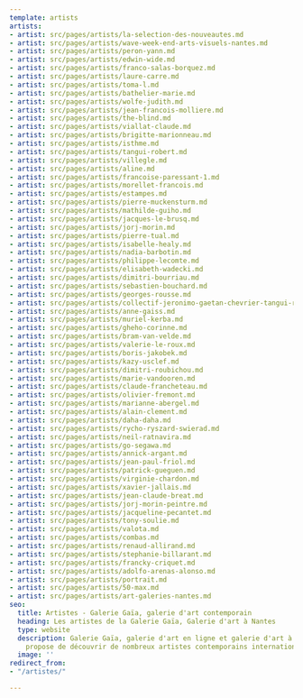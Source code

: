 ```yaml
---
template: artists
artists:
- artist: src/pages/artists/la-selection-des-nouveautes.md
- artist: src/pages/artists/wave-week-end-arts-visuels-nantes.md
- artist: src/pages/artists/peron-yann.md
- artist: src/pages/artists/edwin-wide.md
- artist: src/pages/artists/franco-salas-borquez.md
- artist: src/pages/artists/laure-carre.md
- artist: src/pages/artists/toma-l.md
- artist: src/pages/artists/bathelier-marie.md
- artist: src/pages/artists/wolfe-judith.md
- artist: src/pages/artists/jean-francois-molliere.md
- artist: src/pages/artists/the-blind.md
- artist: src/pages/artists/viallat-claude.md
- artist: src/pages/artists/brigitte-marionneau.md
- artist: src/pages/artists/isthme.md
- artist: src/pages/artists/tangui-robert.md
- artist: src/pages/artists/villegle.md
- artist: src/pages/artists/aline.md
- artist: src/pages/artists/francoise-paressant-1.md
- artist: src/pages/artists/morellet-francois.md
- artist: src/pages/artists/estampes.md
- artist: src/pages/artists/pierre-muckensturm.md
- artist: src/pages/artists/mathilde-guiho.md
- artist: src/pages/artists/jacques-le-brusq.md
- artist: src/pages/artists/jorj-morin.md
- artist: src/pages/artists/pierre-tual.md
- artist: src/pages/artists/isabelle-healy.md
- artist: src/pages/artists/nadia-barbotin.md
- artist: src/pages/artists/philippe-lecomte.md
- artist: src/pages/artists/elisabeth-wadecki.md
- artist: src/pages/artists/dimitri-bourriau.md
- artist: src/pages/artists/sebastien-bouchard.md
- artist: src/pages/artists/georges-rousse.md
- artist: src/pages/artists/collectif-jeronimo-gaetan-chevrier-tangui-robert.md
- artist: src/pages/artists/anne-gaiss.md
- artist: src/pages/artists/muriel-kerba.md
- artist: src/pages/artists/gheho-corinne.md
- artist: src/pages/artists/bram-van-velde.md
- artist: src/pages/artists/valerie-le-roux.md
- artist: src/pages/artists/boris-jakobek.md
- artist: src/pages/artists/kazy-usclef.md
- artist: src/pages/artists/dimitri-roubichou.md
- artist: src/pages/artists/marie-vandooren.md
- artist: src/pages/artists/claude-francheteau.md
- artist: src/pages/artists/olivier-fremont.md
- artist: src/pages/artists/marianne-abergel.md
- artist: src/pages/artists/alain-clement.md
- artist: src/pages/artists/daha-daha.md
- artist: src/pages/artists/rycho-ryszard-swierad.md
- artist: src/pages/artists/neil-ratnavira.md
- artist: src/pages/artists/go-segawa.md
- artist: src/pages/artists/annick-argant.md
- artist: src/pages/artists/jean-paul-friol.md
- artist: src/pages/artists/patrick-gueguen.md
- artist: src/pages/artists/virginie-chardon.md
- artist: src/pages/artists/xavier-jallais.md
- artist: src/pages/artists/jean-claude-breat.md
- artist: src/pages/artists/jorj-morin-peintre.md
- artist: src/pages/artists/jacqueline-pecantet.md
- artist: src/pages/artists/tony-soulie.md
- artist: src/pages/artists/valota.md
- artist: src/pages/artists/combas.md
- artist: src/pages/artists/renaud-allirand.md
- artist: src/pages/artists/stephanie-billarant.md
- artist: src/pages/artists/francky-criquet.md
- artist: src/pages/artists/adolfo-arenas-alonso.md
- artist: src/pages/artists/portrait.md
- artist: src/pages/artists/50-max.md
- artist: src/pages/artists/art-galeries-nantes.md
seo:
  title: Artistes - Galerie Gaïa, galerie d'art contemporain
  heading: Les artistes de la Galerie Gaïa, Galerie d'art à Nantes
  type: website
  description: Galerie Gaïa, galerie d'art en ligne et galerie d'art à Nantes vous
    propose de découvrir de nombreux artistes contemporains internationaux.
  image: ''
redirect_from:
- "/artistes/"

---
```

